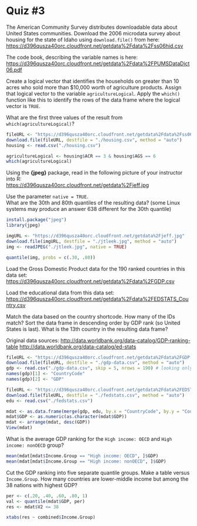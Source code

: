 Quiz #3
=======
The American Community Survey distributes downloadable data about United States communities. Download the 2006 microdata survey about housing for the state of Idaho using `download.file()` from here: 
https://d396qusza40orc.cloudfront.net/getdata%2Fdata%2Fss06hid.csv

The code book, describing the variable names is here:  
https://d396qusza40orc.cloudfront.net/getdata%2Fdata%2FPUMSDataDict06.pdf 

Create a logical vector that identifies the households on greater than 10 acres who sold more than $10,000 worth of
agriculture products. Assign that logical vector to the variable `agricultureLogical`. Apply the `which()` function like this to identify the rows of the data frame where the logical vector is `TRUE`.

What are the first three values of the result from `which(agricultureLogical)`?

```r
fileURL <- "https://d396qusza40orc.cloudfront.net/getdata%2Fdata%2Fss06hid.csv"
download.file(fileURL, destfile = "./housing.csv", method = "auto")
housing <- read.csv("./housing.csv")

agricultureLogical <- housing$ACR == 3 & housing$AGS == 6
which(agricultureLogical)
```



Using the **{jpeg}** package, read in the following picture of your instructor into R:  
https://d396qusza40orc.cloudfront.net/getdata%2Fjeff.jpg 

Use the parameter `native = TRUE`.  
What are the 30th and 80th quantiles of the resulting data? (some Linux systems may produce an answer 638 different for the 30th quantile)

```r
install.package("jpeg")
library(jpeg)

imgURL <- "https://d396qusza40orc.cloudfront.net/getdata%2Fjeff.jpg"
download.file(imgURL, destfile = "./jtleek.jpg", method = "auto")
img <- readJPEG("./jtleek.jpg", native = TRUE)

quantile(img, probs = c(.30, .80))
```



Load the Gross Domestic Product data for the 190 ranked countries in this data set:  
https://d396qusza40orc.cloudfront.net/getdata%2Fdata%2FGDP.csv 

Load the educational data from this data set:  
https://d396qusza40orc.cloudfront.net/getdata%2Fdata%2FEDSTATS_Country.csv 

Match the data based on the country shortcode. How many of the IDs match? Sort the data frame in descending order by GDP rank (so United States is last). What is the 13th country in the resulting data frame? 

Original data sources: 
http://data.worldbank.org/data-catalog/GDP-ranking-table 
http://data.worldbank.org/data-catalog/ed-stats

```r
fileURL <- "https://d396qusza40orc.cloudfront.net/getdata%2Fdata%2FGDP.csv"
download.file(fileURL, destfile = "./gdp-data.csv", method = "auto")
gdp <- read.csv("./gdp-data.csv", skip = 5, nrows = 190) # looking only at the 190 countries
names(gdp)[1] <- "CountryCode"
names(gdp)[2] <- "GDP"

fileURL <- "https://d396qusza40orc.cloudfront.net/getdata%2Fdata%2FEDSTATS_Country.csv"
download.file(fileURL, destfile = "./fedstats.csv", method = "auto")
edu <- read.csv("./fedstats.csv")

mdat <- as.data.frame(merge(gdp, edu, by.x = "CountryCode", by.y = "CountryCode"))
mdat$GDP <- as.numeric(as.character(mdat$GDP))
mdat <- arrange(mdat, desc(GDP))
View(mdat)
```



What is the average GDP ranking for the `High income: OECD` and `High income: nonOECD` group?

```r
mean(mdat[mdat$Income.Group == "High income: OECD", ]$GDP)
mean(mdat[mdat$Income.Group == "High income: nonOECD", ]$GDP)
```



Cut the GDP ranking into five separate quantile groups. Make a table versus `Income.Group`. How many countries are lower-middle income but among the 38 nations with highest GDP?

```r
per <- c(.20, .40, .60, .80, 1)
val <- quantile(mdat$GDP, per)
res <- mdat$V2 <= 38

xtabs(res ~ combined$Income.Group)
```

